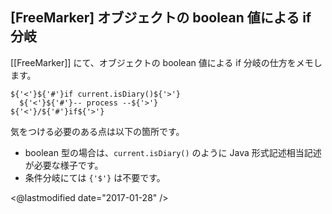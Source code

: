 ## [FreeMarker] オブジェクトの boolean 値による if 分岐

[[FreeMarker]] にて、オブジェクトの boolean 値による if 分岐の仕方をメモします。

```
${'<'}${'#'}if current.isDiary()${'>'}
  ${'<'}${'#'}-- process --${'>'}
${'<'}/${'#'}if${'>'}
```

気をつける必要のある点は以下の箇所です。

* boolean 型の場合は、`current.isDiary()` のように Java 形式記述相当記述が必要な様子です。
* 条件分岐にては `{'$'}` は不要です。

<@lastmodified date="2017-01-28" />

